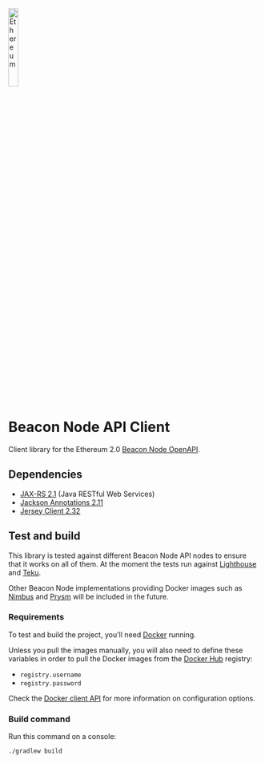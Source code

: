 <img src="https://ethereum.org/static/c48a5f760c34dfadcf05a208dab137cc/ed396/eth-diamond-rainbow.png" alt="Ethereum" style="width:20%;"/>

# Beacon Node API Client

Client library for the Ethereum 2.0 [Beacon Node OpenAPI](beacon-node-oapi.yml).

## Dependencies

* [JAX-RS 2.1](https://github.com/eclipse-ee4j/jaxrs-api/tree/2.1-Maintenance) (Java RESTful Web Services)
* [Jackson Annotations 2.11](https://github.com/FasterXML/jackson-annotations)
* [Jersey Client 2.32](https://github.com/eclipse-ee4j/jersey)

## Test and build

This library is tested against different Beacon Node API nodes to ensure that it works on all of them.
At the moment the tests run against [Lighthouse](https://github.com/sigp/lighthouse) and
[Teku](https://github.com/Consensys/teku/). 

Other Beacon Node implementations providing Docker images such as 
[Nimbus](https://github.com/status-im/nimbus-eth2) and [Prysm](https://github.com/prysmaticlabs/prysm) will be included 
in the future.

### Requirements

To test and build the project, you'll need [Docker](https://www.docker.com/products/docker-desktop) running.

Unless you pull the images manually, you will also need to define these variables in order to pull the Docker images 
from the [Docker Hub](https://hub.docker.com/) registry:

- `registry.username`
- `registry.password`

Check the [Docker client API](https://github.com/docker-java/docker-java/blob/master/docs/getting_started.md#instantiating-a-dockerclientconfig)
for more information on configuration options.

### Build command

Run this command on a console:

```shell
./gradlew build
```
